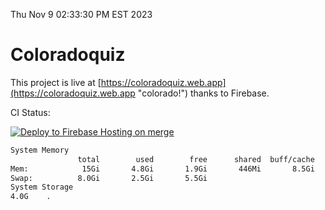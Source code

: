 Thu Nov  9 02:33:30 PM EST 2023

# Coloradoquiz


This project is live at [https://coloradoquiz.web.app](https://coloradoquiz.web.app "colorado!") thanks to Firebase.

CI Status: 

[![Deploy to Firebase Hosting on merge](https://github.com/teamkushal/coloradoquiz/actions/workflows/firebase-hosting-merge.yml/badge.svg)](https://github.com/teamkushal/coloradoquiz/actions/workflows/firebase-hosting-merge.yml)

```bash
System Memory
               total        used        free      shared  buff/cache   available
Mem:            15Gi       4.8Gi       1.9Gi       446Mi       8.5Gi       9.7Gi
Swap:          8.0Gi       2.5Gi       5.5Gi
System Storage
4.0G	.
